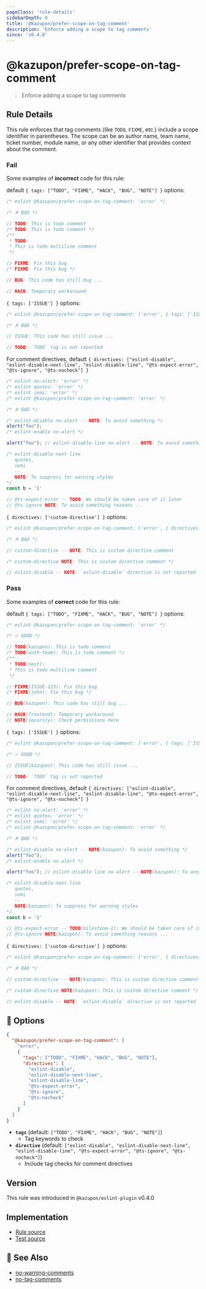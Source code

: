 ```yaml
---
pageClass: 'rule-details'
sidebarDepth: 0
title: '@kazupon/prefer-scope-on-tag-comment'
description: 'Enforce adding a scope to tag comments'
since: 'v0.4.0'
---
```


# @kazupon/prefer-scope-on-tag-comment

> Enforce adding a scope to tag comments

## Rule Details

This rule enforces that tag comments (like `TODO`, `FIXME`, etc.) include a scope identifier in parentheses. The scope can be an author name, team name, ticket number, module name, or any other identifier that provides context about the comment.

### Fail

Some examples of **incorrect** code for this rule:

<eslint-code-block>

default `{ tags: ["TODO", "FIXME", "HACK", "BUG", "NOTE"] }` options:

<!-- eslint-skip -->

```js
/* eslint @kazupon/prefer-scope-on-tag-comment: 'error' */

/* ✗ BAD */

// TODO: This is todo comment
/* TODO: This is todo comment */
/**
 * TODO:
 * This is todo multiline comment
 */

// FIXME: Fix this bug
/* FIXME: Fix this bug */

// BUG: This code has still bug ...

// HACK: Temporary workaround
```

`{ tags: ['ISSUE'] }` options:

<!-- eslint-skip -->

```js
/* eslint @kazupon/prefer-scope-on-tag-comment: ['error', { tags: ['ISSUE'] }] */

/* ✗ BAD */

// ISSUE: This code has still issue ...

// TODO: `TODO` tag is not reported
```

For comment directives, default `{ directives: ["eslint-disable", "eslint-disable-next-line", "eslint-disable-line", "@ts-expect-error", "@ts-ignore", "@ts-nocheck"] }`

<!-- eslint-skip -->

```js
/* eslint no-alert: 'error' */
/* eslint quotes: 'error' */
/* eslint semi: 'error' */
/* eslint @kazupon/prefer-scope-on-tag-comment: 'error' */

/* ✗ BAD */

/* eslint-disable no-alert -- NOTE: To avoid something */
alert("foo");
/* eslint-enable no-alert */

alert("foo"); // eslint-disable-line no-alert -- NOTE: To avoid something

/* eslint-disable-next-line
   quotes,
   semi
   --
   NOTE: To suppress for warning styles
*/
const b = '1'

// @ts-expect-error -- TODO: We should be taken care of it later
// @ts-ignore NOTE: To avoid something reasons ...
```

`{ directives: ['custom-directive'] }` options:

<!-- eslint-skip -->

```js
/* eslint @kazupon/prefer-scope-on-tag-comment: ['error', { directives: ['custom-directive'] }] */

/* ✗ BAD */

// custom-directive -- NOTE: This is custom directive comment

/* custom-directive NOTE: This is custom directive comment */

// eslint-disable -- NOTE: `eslint-disable` directive is not reported
```

</eslint-code-block>

### Pass

Some examples of **correct** code for this rule:

<eslint-code-block>

default `{ tags: ["TODO", "FIXME", "HACK", "BUG", "NOTE"] }` options:

<!-- eslint-skip -->

```js
/* eslint @kazupon/prefer-scope-on-tag-comment: 'error' */

/* ✓ GOOD */

// TODO(kazupon): This is todo comment
/* TODO(auth-team): This is todo comment */
/**
 * TODO(next):
 * This is todo multiline comment
 */

// FIXME(ISSUE-123): Fix this bug
/* FIXME(john): Fix this bug */

// BUG(kazupon): This code has still bug ...

// HACK(frontend): Temporary workaround
// NOTE(security): Check permissions here
```

`{ tags: ['ISSUE'] }` options:

<!-- eslint-skip -->

```js
/* eslint @kazupon/prefer-scope-on-tag-comment: ['error', { tags: ['ISSUE'] }] */

/* ✓ GOOD */

// ISSUE(kazupon): This code has still issue ...

// TODO: `TODO` tag is not reported
```

For comment directives, default `{ directives: ["eslint-disable", "eslint-disable-next-line", "eslint-disable-line", "@ts-expect-error", "@ts-ignore", "@ts-nocheck"] }`

<!-- eslint-skip -->

```js
/* eslint no-alert: 'error' */
/* eslint quotes: 'error' */
/* eslint semi: 'error' */
/* eslint @kazupon/prefer-scope-on-tag-comment: 'error' */

/* ✗ BAD */

/* eslint-disable no-alert -- NOTE(kazupon): To avoid something */
alert("foo");
/* eslint-enable no-alert */

alert("foo"); // eslint-disable-line no-alert -- NOTE(kazupon): To avoid something

/* eslint-disable-next-line
   quotes,
   semi
   --
   NOTE(kazupon): To suppress for warning styles
*/
const b = '1'

// @ts-expect-error -- TODO(milestone-1): We should be taken care of it later
// @ts-ignore NOTE(kazupon): To avoid something reasons ...
```

`{ directives: ['custom-directive'] }` options:

<!-- eslint-skip -->

```js
/* eslint @kazupon/prefer-scope-on-tag-comment: ['error', { directives: ['custom-directive'] }] */

/* ✗ BAD */

// custom-directive -- NOTE(kazupon): This is custom directive comment

/* custom-directive NOTE(kazupon): This is custom directive comment */

// eslint-disable -- NOTE: `eslint-disable` directive is not reported
```

</eslint-code-block>

## 🔧 Options

```json
{
  "@kazupon/prefer-scope-on-tag-comment": [
    "error",
    {
      "tags": ["TODO", "FIXME", "HACK", "BUG", "NOTE"],
      "directives": [
        "eslint-disable",
        "eslint-disable-next-line",
        "eslint-disable-line",
        "@ts-expect-error",
        "@ts-ignore",
        "@ts-nocheck"
      ]
    }
  ]
}
```

- **`tags`** (default: `["TODO", "FIXME", "HACK", "BUG", "NOTE"]`)
  - Tag keywords to check
- **`directive`** (default: `["eslint-disable", "eslint-disable-next-line", "eslint-disable-line", "@ts-expect-error", "@ts-ignore", "@ts-nocheck"]`)
  - Include tag checks for comment directives

## Version

This rule was introduced in `@kazupon/eslint-plugin` v0.4.0

## Implementation

- [Rule source](https://github.com/kazupon/eslint-plugin/blob/main/src/rules/prefer-scope-on-tag-comment.ts)
- [Test source](https://github.com/kazupon/eslint-plugin/blob/main/src/rules/prefer-scope-on-tag-comment.test.ts)


## 🔗 See Also

- [no-warning-comments](https://eslint.org/docs/latest/rules/no-warning-comments)
- [no-tag-comments](./no-tag-comments.md)
